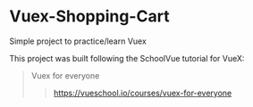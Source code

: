 # Vuex-Shopping-Cart
Simple project to practice/learn Vuex

This project was built following the SchoolVue tutorial for VueX: 

> Vuex for everyone
>> https://vueschool.io/courses/vuex-for-everyone
